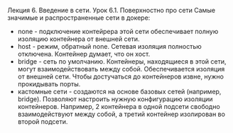 Лекция 6. Введение в сети.
Урок 6.1. Поверхностно про сети
  Самые значимые и распространенные сети в докере:
  - none - подключение контейрера этой сети обеспечивает полную изоляцию контейнера от внешней сети.
  - host - режим, обратный none. Сетевая изоляция полностью отключена. Контейнер думает, что он хост.
  - bridge - сеть по умолчанию. Контейнеры, находящиеся в этой сети, могут взаимодействовать между собой. Обеспечивается изоляция от внешней сети. Чтобы достучаться до контейнеров извне, нужно прокидывать порты.
  - кастомные сети - создаются на основе базовых сетей (например, bridge). Позволяют настроить нужную конфигурацию изоляции контейнеров. Например, 2 контейнера в одной подсети свободно взаимодействуют между собой, а третий контейнер изолирован во второй подсети.
